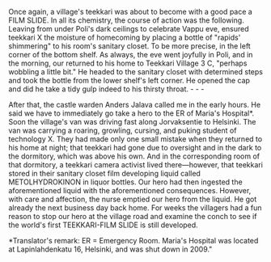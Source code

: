 
Once again, a village's teekkari was about to become with a good pace a FILM SLIDE. In all its chemistry, the course of action was the following. Leaving from under Poli's dark ceilings to celebrate Vappu eve, ensured teekkari X the moisture of homecoming by placing a bottle of "rapids' shimmering" to his room's sanitary closet. To be more precise, in the left corner of the bottom shelf. As always, the eve went joyfully in Poli, and in the morning, our returned to his home to Teekkari Village 3 C, "perhaps wobbling a little bit." He headed to the sanitary closet with determined steps and took the bottle from the lower shelf's left corner. He opened the cap and did he take a tidy gulp indeed to his thirsty throat. - - -

After that, the castle warden Anders Jalava called me in the early hours. He said we have to immediately go take a hero to the ER of Maria's Hospital\*. Soon the village's van was driving fast along Jorvaksentie to Helsinki. The van was carrying a roaring, growling, cursing, and puking student of technology X. They had made only one small mistake when they returned to his home at night; that teekkari had gone due to oversight and in the dark to the dormitory, which was above his own. And in the corresponding room of that dormitory, a teekkari camera activist lived there—however, that teekkari stored in their sanitary closet film developing liquid called METOLHYDROKINON in liquor bottles. Our hero had then ingested the aforementioned liquid with the aforementioned consequences. However, with care and affection, the nurse emptied our hero from the liquid. He got already the next business day back home. For weeks the villagers had a fun reason to stop our hero at the village road and examine the conch to see if the world's first TEEKKARI-FILM SLIDE is still developed.

\*Translator's remark: ER = Emergency Room. Maria's Hospital was located at Lapinlahdenkatu 16, Helsinki, and was shut down in 2009."